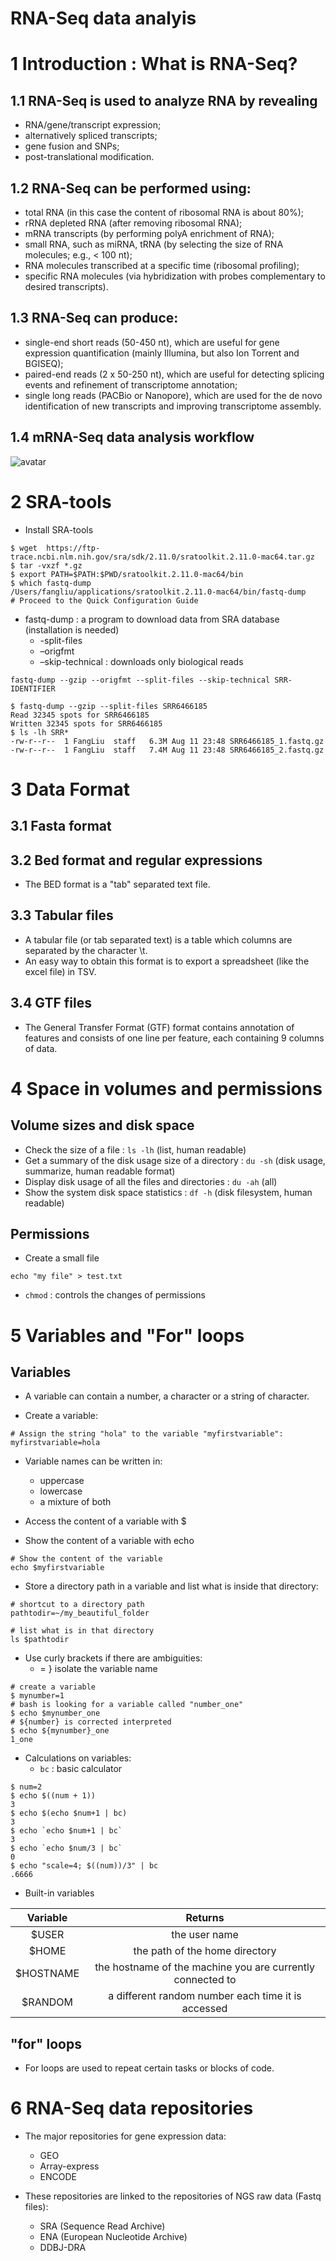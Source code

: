 RNA-Seq data analyis
====================

# 1 Introduction : What is RNA-Seq?

## 1.1 RNA-Seq is used to analyze RNA by revealing

* RNA/gene/transcript expression;
* alternatively spliced transcripts;
* gene fusion and SNPs;
* post-translational modification.

## 1.2 RNA-Seq can be performed using:

* total RNA (in this case the content of ribosomal RNA is about 80%);
* rRNA depleted RNA (after removing ribosomal RNA);
* mRNA transcripts (by performing polyA enrichment of RNA);
* small RNA, such as miRNA, tRNA (by selecting the size of RNA molecules; e.g., < 100 nt);
* RNA molecules transcribed at a specific time (ribosomal profiling);
* specific RNA molecules (via hybridization with probes complementary to desired transcripts).

## 1.3 RNA-Seq can produce:

* single-end short reads (50-450 nt), which are useful for gene expression quantification (mainly Illumina, but also Ion Torrent and BGISEQ);
* paired-end reads (2 x 50-250 nt), which are useful for detecting splicing events and refinement of transcriptome annotation;
* single long reads (PACBio or Nanopore), which are used for the de novo identification of new transcripts and improving transcriptome assembly.

## 1.4 mRNA-Seq data analysis workflow

![avatar](https://biocorecrg.github.io/RNAseq_course_2019/images/RNAseq_workflow.png)



# 2 SRA-tools

* Install SRA-tools

```
$ wget  https://ftp-trace.ncbi.nlm.nih.gov/sra/sdk/2.11.0/sratoolkit.2.11.0-mac64.tar.gz
$ tar -vxzf *.gz
$ export PATH=$PATH:$PWD/sratoolkit.2.11.0-mac64/bin
$ which fastq-dump
/Users/fangliu/applications/sratoolkit.2.11.0-mac64/bin/fastq-dump
# Proceed to the Quick Configuration Guide
```

* fastq-dump : a program to download data from SRA database (installation is needed)
    * -split-files
    * –origfmt
    * –skip-technical : downloads only biological reads

`fastq-dump --gzip --origfmt --split-files --skip-technical SRR-IDENTIFIER`

```
$ fastq-dump --gzip --split-files SRR6466185
Read 32345 spots for SRR6466185
Written 32345 spots for SRR6466185
$ ls -lh SRR*
-rw-r--r--  1 FangLiu  staff   6.3M Aug 11 23:48 SRR6466185_1.fastq.gz
-rw-r--r--  1 FangLiu  staff   7.4M Aug 11 23:48 SRR6466185_2.fastq.gz
```

# 3 Data Format

## 3.1 Fasta format

## 3.2 Bed format and regular expressions

* The BED format is a "tab" separated text file.

## 3.3 Tabular files

* A tabular file (or tab separated text) is a table which columns are separated by the character \t.
* An easy way to obtain this format is to export a spreadsheet (like the excel file) in TSV.

## 3.4 GTF files

* The General Transfer Format (GTF) format contains annotation of features and consists of one line per feature, each containing 9 columns of data.


# 4 Space in volumes and permissions

## Volume sizes and disk space

* Check the size of a file : `ls -lh` (list, human readable)
* Get a summary of the disk usage size of a directory : `du -sh` (disk usage, summarize, human readable format)
* Display disk usage of all the files and directories : `du -ah` (all)
* Show the system disk space statistics : `df -h` (disk filesystem, human readable)

## Permissions

* Create a small file

`echo "my file" > test.txt`

* `chmod` : controls the changes of permissions

# 5 Variables and "For" loops

## Variables

* A variable can contain a number, a character or a string of character.

* Create a variable:

```
# Assign the string "hola" to the variable "myfirstvariable":
myfirstvariable=hola
```
* Variable names can be written in:
    * uppercase
    * lowercase
    * a mixture of both
  
* Access the content of a variable with $
* Show the content of a variable with echo

```
# Show the content of the variable
echo $myfirstvariable
```

* Store a directory path in a variable and list what is inside that directory:

```
# shortcut to a directory path
pathtodir=~/my_beautiful_folder

# list what is in that directory
ls $pathtodir
```

* Use curly brackets if there are ambiguities:
    * = } isolate the variable name

```
# create a variable
$ mynumber=1
# bash is looking for a variable called "number_one"
$ echo $mynumber_one
# ${number} is corrected interpreted
$ echo ${mynumber}_one
1_one
```

* Calculations on variables:
    * `bc` : basic calculator

```
$ num=2
$ echo $((num + 1))
3
$ echo $(echo $num+1 | bc)
3
$ echo `echo $num+1 | bc`
3
$ echo `echo $num/3 | bc`
0
$ echo "scale=4; $((num))/3" | bc
.6666
```

* Built-in variables

| Variable  | Returns                                                    |
|:---------:|:-----------:                                               |
| $USER     | the user name                                              |
| $HOME     | the path of the home directory                             |
| $HOSTNAME | the hostname of the machine you are currently connected to |
| $RANDOM   | a different random number each time it is accessed         |


## "for" loops

* For loops are used to repeat certain tasks or blocks of code.

# 6 RNA-Seq data repositories

* The major repositories for gene expression data:

    * GEO
    * Array-express
    * ENCODE

* These repositories are linked to the repositories of NGS raw data (Fastq files):

    * SRA (Sequence Read Archive)
    * ENA (European Nucleotide Archive)
    * DDBJ-DRA
































